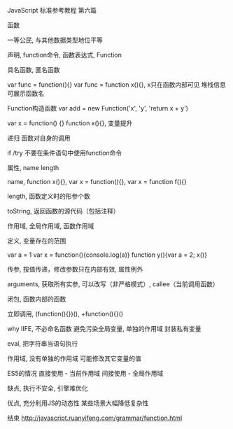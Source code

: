 JavaScript 
标准参考教程
第六篇

函数

一等公民,
与其他数据类型地位平等

声明,
function命令,
函数表达式,
Function

具名函数,
匿名函数

var func = function(){}
var func = function x(){},
x只在函数内部可见
堆栈信息可展示函数名

Function构造函数
var add = new Function('x', 'y', 'return x + y')

var x = function() {}
function x(){},
变量提升

递归
函数对自身的调用

if /try
不要在条件语句中使用function命令

属性,
name
length

name,
function x(){},
var x = function(){},
var x = function f(){}

length,
函数定义时的形参个数

toString,
返回函数的源代码（包括注释）

作用域,
全局作用域,
函数作用域

定义,
变量存在的范围

var a = 1
var x = function(){console.log(a)}
function y(){var a = 2; x()}

传参,
按值传递，修改参数只在内部有效,
属性例外

arguments,
获取所有实参,
可以改写（非严格模式）,
callee（当前调用函数）

闭包,
函数内部的函数

立即调用,
(function(){})(),
+function(){}()

why IIFE,
不必命名函数
避免污染全局变量,
单独的作用域
封装私有变量

eval,
把字符串当语句执行

作用域,
没有单独的作用域
可能修改其它变量的值

ES5的情况
直接使用 - 当前作用域
间接使用 - 全局作用域

缺点,
执行不安全,
引擎难优化

优点,
充分利用JS的动态性
某些场景大幅降低复杂性

结束
http://javascript.ruanyifeng.com/grammar/function.html